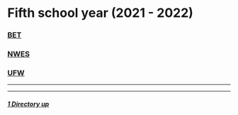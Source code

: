 # Fifth school year (2021 - 2022)

### [BET](./BET/README.md)
### [NWES](./NWES/README.md)
### [UFW](./UFW/README.md)

----
----

##### [1 Directory up](./../README.md)